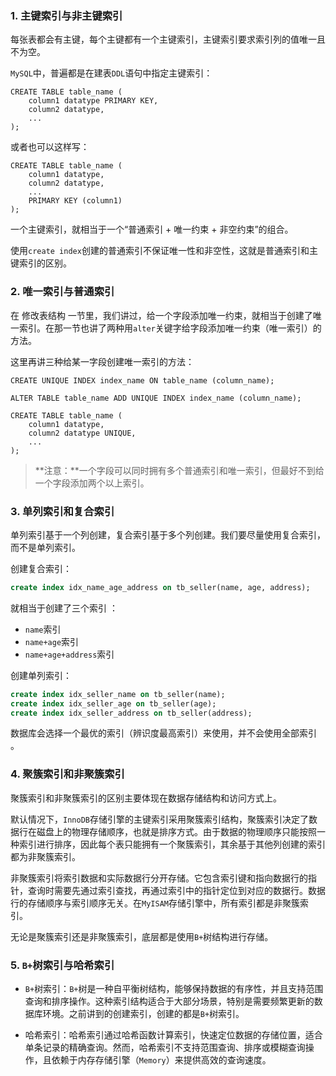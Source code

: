 ### 1. 主键索引与非主键索引

每张表都会有主键，每个主键都有一个主键索引，主键索引要求索引列的值唯一且不为空。

`MySQL`中，普遍都是在建表`DDL`语句中指定主键索引：

```mysql
CREATE TABLE table_name (
    column1 datatype PRIMARY KEY,
    column2 datatype,
    ...
);
```

或者也可以这样写：

```mysql
CREATE TABLE table_name (
    column1 datatype,
    column2 datatype,
    ...
    PRIMARY KEY (column1)
);
```

一个主键索引，就相当于一个“普通索引 + 唯一约束 + 非空约束”的组合。

使用`create index`创建的普通索引不保证唯一性和非空性，这就是普通索引和主键索引的区别。

### 2. 唯一索引与普通索引

在 修改表结构 一节里，我们讲过，给一个字段添加唯一约束，就相当于创建了唯一索引。在那一节也讲了两种用`alter`关键字给字段添加唯一约束（唯一索引）的方法。

这里再讲三种给某一字段创建唯一索引的方法：

```mysql
CREATE UNIQUE INDEX index_name ON table_name (column_name);

ALTER TABLE table_name ADD UNIQUE INDEX index_name (column_name);

CREATE TABLE table_name (
    column1 datatype,
    column2 datatype UNIQUE,
    ...
);
```

> **注意：**一个字段可以同时拥有多个普通索引和唯一索引，但最好不到给一个字段添加两个以上索引。

### 3. 单列索引和复合索引

单列索引基于一个列创建，复合索引基于多个列创建。我们要尽量使用复合索引，而不是单列索引。

创建复合索引：

~~~ sql
create index idx_name_age_address on tb_seller(name, age, address);
~~~

就相当于创建了三个索引 ：

- `name`索引
- `name+age`索引
- `name+age+address`索引

创建单列索引：

~~~ sql
create index idx_seller_name on tb_seller(name);
create index idx_seller_age on tb_seller(age);
create index idx_seller_address on tb_seller(address);
~~~

数据库会选择一个最优的索引（辨识度最高索引）来使用，并不会使用全部索引 。

### 4. 聚簇索引和非聚簇索引

聚簇索引和非聚簇索引的区别主要体现在数据存储结构和访问方式上。

默认情况下，`InnoDB`存储引擎的主键索引采用聚簇索引结构，聚簇索引决定了数据行在磁盘上的物理存储顺序，也就是排序方式。由于数据的物理顺序只能按照一种索引进行排序，因此每个表只能拥有一个聚簇索引，其余基于其他列创建的索引都为非聚簇索引。

非聚簇索引将索引数据和实际数据行分开存储。它包含索引键和指向数据行的指针，查询时需要先通过索引查找，再通过索引中的指针定位到对应的数据行。数据行的存储顺序与索引顺序无关。在`MyISAM`存储引擎中，所有索引都是非聚簇索引。

无论是聚簇索引还是非聚簇索引，底层都是使用`B+`树结构进行存储。

### 5. `B+`树索引与哈希索引

- `B+`树索引：`B+`树是一种自平衡树结构，能够保持数据的有序性，并且支持范围查询和排序操作。这种索引结构适合于大部分场景，特别是需要频繁更新的数据库环境。之前讲到的创建索引，创建的都是`B+`树索引。

- 哈希索引：哈希索引通过哈希函数计算索引，快速定位数据的存储位置，适合单条记录的精确查询。然而，哈希索引不支持范围查询、排序或模糊查询操作，且依赖于内存存储引擎（`Memory`）来提供高效的查询速度。
